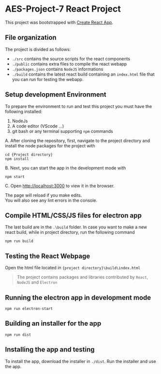 # AES-Project-7 React Project

This project was bootstrapped with [Create React App](https://github.com/facebook/create-react-app).

## File organization
The project is divided as follows:
- `./src` contains the source scripts for the react components
- `./public` contains extra files to compile the react webapp
- `./packages.json` contains `NodeJS` informations
- `./build` contains the latest react build containing an `index.html` file that you can run for testing the webapp.


## Setup development Environment

To prepare the environment to run and test this project you must have the following installed:

1. NodeJs
2. A code editor (VScode ...)
3. git bash or any terminal supporting `npm` commands

A.  After cloning the repository, first, navigate to the project directory and install the node packages for the project with
```
cd {Project directory}
npm install
```
B. Next, you can start the app in the development mode with
```
npm start
```

C. Open [http://localhost:3000](http://localhost:3000) to view it in the browser.

The page will reload if you make edits.\
You will also see any lint errors in the console.

## Compile HTML/CSS/JS files for electron app

The last build are in the `.\build` folder.
In case you want to make a new react build, while in project directory, run the following command

```
npm run build
```

## Testing the React Webpage

Open the html file located in `{project directory}\build\index.html`

> The project contains packages and libraries contributed by `React`, `NodeJS` and `Electron`


## Running the electron app in development mode

```
npm run electron-start
```

## Building an installer for the app

```
npm run dist
```

## Installing the app and testing

To install the app, download the installer in `./dist`.
Run the installer and use the app.
